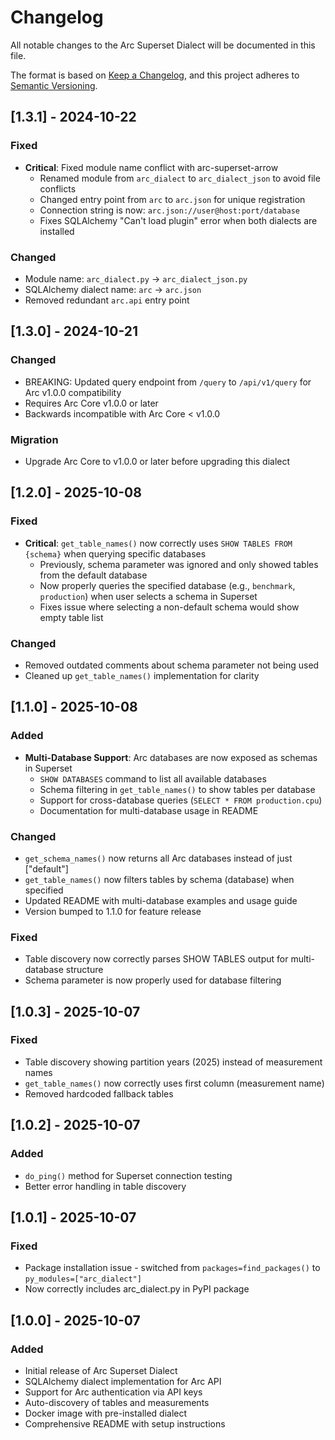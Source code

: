 # Changelog

All notable changes to the Arc Superset Dialect will be documented in this file.

The format is based on [Keep a Changelog](https://keepachangelog.com/en/1.0.0/),
and this project adheres to [Semantic Versioning](https://semver.org/spec/v2.0.0.html).

## [1.3.1] - 2024-10-22

### Fixed
- **Critical**: Fixed module name conflict with arc-superset-arrow
  - Renamed module from `arc_dialect` to `arc_dialect_json` to avoid file conflicts
  - Changed entry point from `arc` to `arc.json` for unique registration
  - Connection string is now: `arc.json://user@host:port/database`
  - Fixes SQLAlchemy "Can't load plugin" error when both dialects are installed

### Changed
- Module name: `arc_dialect.py` → `arc_dialect_json.py`
- SQLAlchemy dialect name: `arc` → `arc.json`
- Removed redundant `arc.api` entry point

## [1.3.0] - 2024-10-21

### Changed
- BREAKING: Updated query endpoint from `/query` to `/api/v1/query` for Arc v1.0.0 compatibility
- Requires Arc Core v1.0.0 or later
- Backwards incompatible with Arc Core < v1.0.0

### Migration
- Upgrade Arc Core to v1.0.0 or later before upgrading this dialect

## [1.2.0] - 2025-10-08

### Fixed
- **Critical**: `get_table_names()` now correctly uses `SHOW TABLES FROM {schema}` when querying specific databases
  - Previously, schema parameter was ignored and only showed tables from the default database
  - Now properly queries the specified database (e.g., `benchmark`, `production`) when user selects a schema in Superset
  - Fixes issue where selecting a non-default schema would show empty table list

### Changed
- Removed outdated comments about schema parameter not being used
- Cleaned up `get_table_names()` implementation for clarity

## [1.1.0] - 2025-10-08

### Added
- **Multi-Database Support**: Arc databases are now exposed as schemas in Superset
  - `SHOW DATABASES` command to list all available databases
  - Schema filtering in `get_table_names()` to show tables per database
  - Support for cross-database queries (`SELECT * FROM production.cpu`)
  - Documentation for multi-database usage in README

### Changed
- `get_schema_names()` now returns all Arc databases instead of just ["default"]
- `get_table_names()` now filters tables by schema (database) when specified
- Updated README with multi-database examples and usage guide
- Version bumped to 1.1.0 for feature release

### Fixed
- Table discovery now correctly parses SHOW TABLES output for multi-database structure
- Schema parameter is now properly used for database filtering

## [1.0.3] - 2025-10-07

### Fixed
- Table discovery showing partition years (2025) instead of measurement names
- `get_table_names()` now correctly uses first column (measurement name)
- Removed hardcoded fallback tables

## [1.0.2] - 2025-10-07

### Added
- `do_ping()` method for Superset connection testing
- Better error handling in table discovery

## [1.0.1] - 2025-10-07

### Fixed
- Package installation issue - switched from `packages=find_packages()` to `py_modules=["arc_dialect"]`
- Now correctly includes arc_dialect.py in PyPI package

## [1.0.0] - 2025-10-07

### Added
- Initial release of Arc Superset Dialect
- SQLAlchemy dialect implementation for Arc API
- Support for Arc authentication via API keys
- Auto-discovery of tables and measurements
- Docker image with pre-installed dialect
- Comprehensive README with setup instructions
